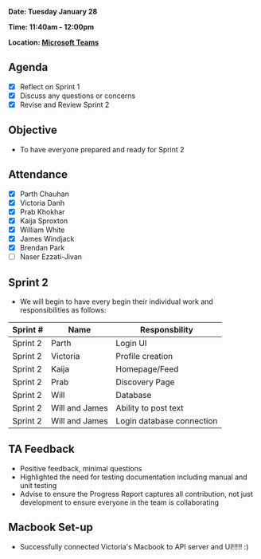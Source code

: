 **Date: Tuesday January 28**

**Time: 11:40am - 12:00pm**

**Location: [Microsoft Teams](https://teams.microsoft.com/l/meetup-join/19%3ameeting_Y2IzYzY5ZjEtZjY3OS00NTc0LWIyYTUtZmVhOWM3NGJjN2Vl%40thread.v2/0?context=%7b%22Tid%22%3a%2276ae1115-1efc-4af2-a536-e2b2443af1a0%22%2c%22Oid%22%3a%227e74cc74-a733-484e-bc53-9dc429bcca3f%22%7d)**

## Agenda 
- [x] Reflect on Sprint 1
- [x] Discuss any questions or concerns
- [x] Revise and Review Sprint 2

## Objective 
- To have everyone prepared and ready for Sprint 2

## Attendance
- [x] Parth Chauhan
- [x] Victoria Danh
- [x] Prab Khokhar
- [x] Kaija Sproxton
- [x] William White
- [x] James Windjack
- [x] Brendan Park
- [ ] Naser Ezzati-Jivan

## Sprint 2
- We will begin to have every begin their individual work and responsibilities as follows:

| Sprint # | Name               | Responsbility                     |
|----------| ------------------ | ----------------------------------|
| Sprint 2 | Parth              | Login UI                          |
| Sprint 2 | Victoria           | Profile creation                  |
| Sprint 2 | Kaija              | Homepage/Feed                     |
| Sprint 2 | Prab               | Discovery Page                    |
| Sprint 2 | Will               | Database                          |
| Sprint 2 | Will and James     | Ability to post text              |
| Sprint 2 | Will and James     | Login database connection         |

## TA Feedback
- Positive feedback, minimal questions
- Highlighted the need for testing documentation including manual and unit testing
- Advise to ensure the Progress Report captures all contribution, not just development to ensure everyone in the team is collaborating

## Macbook Set-up
- Successfully connected Victoria's Macbook to API server and UI!!!!! :)
